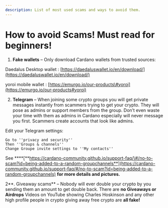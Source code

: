 ```yaml
---
description: List of most used scams and ways to avoid them.
---
```


# How to avoid Scams! Must read for beginners!

1. **Fake wallets** – Only download Cardano wallets from trusted sources:

Daedalus Desktop wallet : [https://daedaluswallet.io/en/download/](https://daedaluswallet.io/en/download/)

yoroi mobile wallet :  [https://emurgo.io/our-products\#yoroi](https://emurgo.io/our-products#yoroi)

2. **Telegram** – When joining some crypto groups you will get private messages instantly from scammers trying to get your crypto. They will pose as admins or support members from the group. Don’t even waste your time with them as admins in Cardano especially will never message you first. Scammers create accounts that look like admins.

Edit your Telegram settings:

```text
Go to ''privacy and security''
Then ''Groups & channels''
Change Groupe invite settings to ''My contacts''
```

See ****[**https://cardano-community.github.io/support-faq/\#/no-to-scam?id=being-added-to-a-random-groupchannels**](https://cardano-community.github.io/support-faq/#/no-to-scam?id=being-added-to-a-random-groupchannels) **for more details and pictures.**

2**. Giveaway scams** – Nobody will ever double your crypto by you sending them an amount to get        double back. There are **no Giveaways or Airdrops** Videos on YouTube showing Charles Hoskinson and any  other high profile people in crypto giving away free crypto are **all fake!**

